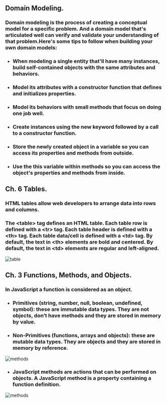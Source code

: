 ## **Domain Modeling**.
### Domain modeling is the process of creating a conceptual model for a specific problem. And a domain model that's articulated well can verify and validate your understanding of that problem.Here's some tips to follow when building your own domain models:
- ### When modeling a single entity that'll have many instances, build self-contained objects with the same attributes and behaviors.
- ### Model its attributes with a constructor function that defines and initializes properties.
- ### Model its behaviors with small methods that focus on doing one job well.
- ### Create instances using the new keyword followed by a call to a constructor function.
- ### Store the newly created object in a variable so you can access its properties and methods from outside.
- ### Use the this variable within methods so you can access the object's properties and methods from inside.

## **Ch. 6 Tables.**
### HTML tables allow web developers to arrange data into rows and columns.
### The **&lt;table&gt;** tag defines an HTML table. Each table row is defined with a **&lt;tr&gt;** tag. Each table header is defined with a **&lt;th&gt;** tag. Each table data/cell is defined with a **&lt;td&gt;** tag. By default, the text in **&lt;th&gt;** elements are bold and centered. By default, the text in **&lt;td&gt;** elements are regular and left-aligned.

![table](https://gocoding.org/wp-content/uploads/2020/06/HTML-Table-Syntax.png)

## **Ch. 3 Functions, Methods, and Objects**.
### In JavaScript a function is considered as an object.
- ### **Primitives (string, number, null, boolean, undefined, symbol)**: these are immutable data types. They are not objects, don’t have methods and they are stored in memory by value.
- ### **Non-Primitives (functions, arrays and objects):** these are mutable data types. They are objects and they are stored in memory by reference.

![methods](https://res.cloudinary.com/academind-gmbh/image/upload/f_auto,q_auto/c_fit,dpr_3.0,g_center,w_500/v1/academind.com/content/tutorials/javascript-functions-are-objects/functions-are-objects)

- ### JavaScript methods are actions that can be performed on objects. A JavaScript method is a property containing a function definition.

![methods](https://cf.ppt-online.org/files/slide/z/ZQB7W6CTo0jgKzhF5VLlfNdbm1HPD2exvrSG9q/slide-41.jpg)